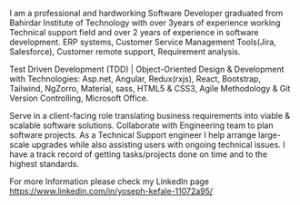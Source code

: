 I am a professional and hardworking Software Developer graduated from Bahirdar Institute of Technology with over 3years of experience working Technical support field and
over 2 years of experience in software development. ERP systems, Customer Service Management Tools(Jira, Salesforce), Customer remote support, Requirement analysis.

Test Driven Development (TDD) | Object-Oriented Design &
Development with Technologies: 
  Asp.net, 
  Angular,
  Redux(rxjs), 
  React, 
  Bootstrap,
  Tailwind,
  NgZorro,
  Material, 
  sass,
  HTML5 & CSS3, 
  Agile Methodology & Git Version
  Controlling, Microsoft Office.
  
Serve in a client-facing role translating business requirements into viable & scalable software solutions. Collaborate with Engineering team to plan software projects. As a Technical Support engineer I help arrange large-scale upgrades while also assisting users with ongoing technical issues. I have a track record of getting tasks/projects done on time and to the highest standards.

For more Information please check my LinkedIn page
  https://www.linkedin.com/in/yoseph-kefale-11072a95/
